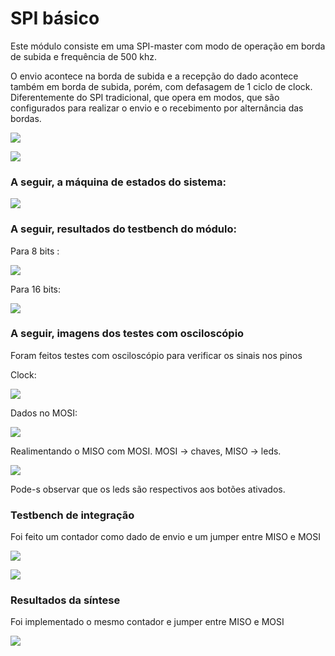 # SPI básico

Este módulo consiste em uma SPI-master com modo de operação em borda de subida e frequência de 500 khz.

O envio acontece na borda de subida e a recepção do dado acontece também em borda de subida,
porém, com defasagem de 1 ciclo de clock. Diferentemente do SPI tradicional, que opera em modos,
que são configurados para realizar o envio e o recebimento por alternância das bordas.

![](https://github.com/diogo0001/riscv-multicycle/blob/master/peripherals/spi/images/spi_blocks.PNG)

![](https://github.com/diogo0001/riscv-multicycle/blob/master/peripherals/spi/images/spi_edges.PNG)


### A seguir, a máquina de estados do sistema:

![](https://github.com/diogo0001/riscv-multicycle/blob/master/peripherals/spi/images/FSM.jpeg)


 ### A seguir, resultados do testbench do módulo:
 
 Para 8 bits :
 
 ![](https://github.com/diogo0001/riscv-multicycle/blob/master/peripherals/spi/images/testbench_8bits.PNG)
 
 Para 16 bits:
 
 ![](https://github.com/diogo0001/riscv-multicycle/blob/master/peripherals/spi/images/testbench_16bits.PNG)
 
 
 ### A seguir, imagens dos testes com osciloscópio
 
 Foram feitos testes com osciloscópio para verificar os sinais nos pinos
 
 Clock:
 
 ![](https://github.com/diogo0001/riscv-multicycle/blob/master/peripherals/spi/images/spi_clock_osciloscope.PNG)
 
 Dados no MOSI:
 
 ![](https://github.com/diogo0001/riscv-multicycle/blob/master/peripherals/spi/images/spi_mosi_osciloscope.PNG)
 
 Realimentando o MISO com MOSI. MOSI -> chaves, MISO -> leds.
 
 ![](https://github.com/diogo0001/riscv-multicycle/blob/master/peripherals/spi/images/spi_miso_leds.PNG)
 
 Pode-s observar que os leds são respectivos aos botões ativados.
 
 ### Testbench de integração 
 
 Foi feito um contador como dado de envio e um jumper entre MISO e MOSI
 
 ![](https://github.com/diogo0001/riscv-multicycle/blob/master/peripherals/spi/images/core_tb_sim.PNG)
 
 ![](https://github.com/diogo0001/riscv-multicycle/blob/master/peripherals/spi/images/core_tb_sim_expand.PNG)
 
 ### Resultados da síntese
 
 Foi implementado o mesmo contador e jumper entre MISO e MOSI
 
 ![](https://github.com/diogo0001/riscv-multicycle/blob/master/peripherals/spi/images/osc_spi_gifs.gif)
 

